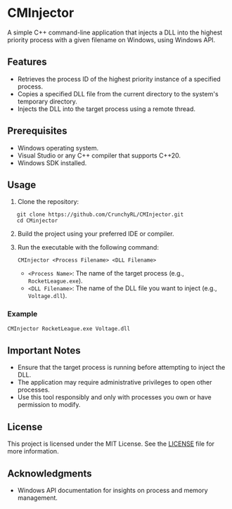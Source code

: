 # CMInjector

A simple C++ command-line application that injects a DLL into the highest priority process with a given filename on Windows, using Windows API.

## Features

- Retrieves the process ID of the highest priority instance of a specified process.
- Copies a specified DLL file from the current directory to the system's temporary directory.
- Injects the DLL into the target process using a remote thread.

## Prerequisites

- Windows operating system.
- Visual Studio or any C++ compiler that supports C++20.
- Windows SDK installed.

## Usage

1. Clone the repository:
```
   git clone https://github.com/CrunchyRL/CMInjector.git
   cd CMinjector
```
2. Build the project using your preferred IDE or compiler.

3. Run the executable with the following command:

   ```
   CMInjector <Process Filename> <DLL Filename>
   ```

   - `<Process Name>`: The name of the target process (e.g., `RocketLeague.exe`).
   - `<DLL Filename>`: The name of the DLL file you want to inject (e.g., `Voltage.dll`).

### Example

```bash
CMInjector RocketLeague.exe Voltage.dll
```

## Important Notes

- Ensure that the target process is running before attempting to inject the DLL.
- The application may require administrative privileges to open other processes.
- Use this tool responsibly and only with processes you own or have permission to modify.

## License

This project is licensed under the MIT License. See the [LICENSE](LICENSE) file for more information.

## Acknowledgments

- Windows API documentation for insights on process and memory management.
